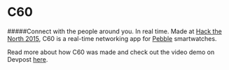 # C60

#####Connect with the people around you. In real time.
Made at [Hack the North 2015](http://hackthenorth.com), C60 is a real-time networking app for [Pebble](https://www.pebble.com) smartwatches.

Read more about how C60 was made and check out the video demo on Devpost [here](http://devpost.com/software/c60).


